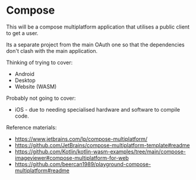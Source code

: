 # Compose
This will be a compose multiplatform application that utilises a public client to get a user.  

Its a separate project from the main OAuth one so that the dependencies don't clash with the main application.  

Thinking of trying to cover:
* Android
* Desktop
* Website (WASM)

Probably not going to cover:
* iOS - due to needing specialised hardware and software to compile code.

Reference materials:
* https://www.jetbrains.com/lp/compose-multiplatform/
* https://github.com/JetBrains/compose-multiplatform-template#readme
* https://github.com/Kotlin/kotlin-wasm-examples/tree/main/compose-imageviewer#compose-multiplatform-for-web
* https://github.com/beercan1989/playground-compose-multiplatform#readme

